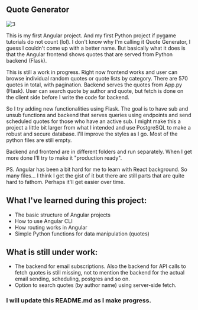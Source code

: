 ## Quote Generator

![3](https://github.com/user-attachments/assets/356e024a-63ac-4bb4-9411-c0e1fa688815)


This is my first Angular project. And my first Python project if pygame tutorials do not count (lol). I don't know why I'm calling it Quote Generator, I guess I couldn't come up with a better name. But basically what it does is that the Angular frontend shows quotes that are served from Python backend (Flask).

This is still a work in progress. Right now frontend works and user can browse individual random quotes or quote lists by category. There are 570 quotes in total, with pagination. Backend serves the quotes from App.py (Flask). User can search quote by author and quote, but fetch is done on the client side before I write the code for backend.

So I try adding new functionalities using Flask. The goal is to have sub and unsub functions and backend that serves queries using endpoints and send scheduled quotes for those who have an active sub. I might make this a project a little bit larger from what I intended and use PostgreSQL to make a robust and secure database. I'll improve the styles as I go. Most of the python files are still empty.

Backend and frontend are in different folders and run separately. When I get more done I'll try to make it "production ready".

PS. Angular has been a bit hard for me to learn with React background. So many files... I think I get the gist of it but there are still parts that are quite hard to fathom. Perhaps it'll get easier over time.

## What I've learned during this project:

- The basic structure of Angular projects
- How to use Angular CLI
- How routing works in Angular
- Simple Python functions for data manipulation (quotes)

## What is still under work:

- The backend for email subscriptions. Also the backend for API calls to fetch quotes is still missing, not to mention the backend for the actual email sending, scheduling, postgres and so on.
- Option to search quotes (by author name) using server-side fetch.

### I will update this README.md as I make progress.
